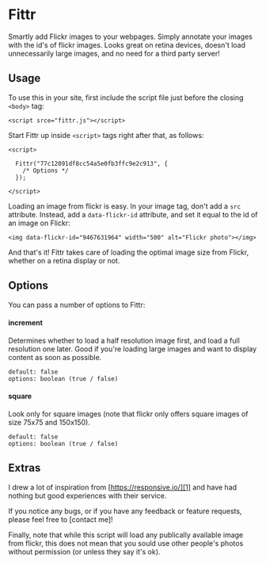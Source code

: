 Fittr
=====

Smartly add Flickr images to your webpages. 
Simply annotate your images with the id's of flickr images.
Looks great on retina devices, doesn't load unnecessarily large images, and no need for a third party server!

Usage
-----

To use this in your site, first include the script file just before the closing ```<body>``` tag:

    <script srce="fittr.js"></script>

Start Fittr up inside ```<script>``` tags right after that, as follows: 
    
    <script>
    
      Fittr("77c12091df8cc54a5e0fb3ffc9e2c913", {
        /* Options */  
      });
    
    </script>


Loading an image from flickr is easy. In your image tag, don't add a ```src``` attribute. 
Instead, add a  ```data-flickr-id``` attribute, and set it equal to the id of an image on Flickr:

    <img data-flickr-id="9467631964" width="500" alt="Flickr photo"></img>

And that's it! Fittr takes care of loading the optimal image size from Flickr, whether on a retina display or not.


Options
-------

You can pass a number of options to Fittr:

#### increment ####
Determines whether to load a half resolution image first, and load a full resolution one later.
Good if you're loading large images and want to display content as soon as possible.
    
    default: false
    options: boolean (true / false)

#### square ####
Look only for square images (note that flickr only offers square images of size 75x75 and 150x150).

    default: false
    options: boolean (true / false)


Extras
------

I drew a lot of inspiration from [https://responsive.io/][1] and have had nothing but good experiences with 
their service. 

If you notice any bugs, or if you have any feedback or feature requests, please feel free to [contact me]!

Finally, note that while this script will load any publically available image from flickr, this does not 
mean that you sould use other people's photos without permission (or unless they say it's ok).




[1]: https://responsive.io/
[2]: http://technoheads.org/about/